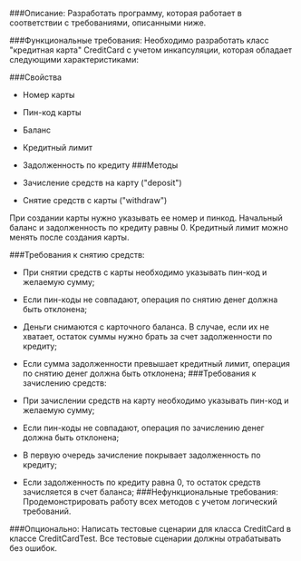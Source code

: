 ###Описание:
Разработать программу, которая работает в соответствии с требованиями, описанными ниже.

###Функциональные требования:
Необходимо разработать класс "кредитная карта" CreditCard с учетом инкапсуляции, которая обладает следующими характеристиками:

###Свойства

- Номер карты
- Пин-код карты
- Баланс
- Кредитный лимит
- Задолженность по кредиту
###Методы

- Зачисление средств на карту ("deposit")
- Снятие средств с карты ("withdraw")

При создании карты нужно указывать ее номер и пинкод. Начальный баланс и задолженность по кредиту равны 0. Кредитный лимит можно менять после создания карты.

###Требования к снятию средств:

- При снятии средств с карты необходимо указывать пин-код и желаемую сумму;
- Если пин-коды не совпадают, операция по снятию денег должна быть отклонена;
- Деньги снимаются с карточного баланса. В случае, если их не хватает, остаток суммы нужно брать за счет задолженности по кредиту;
- Если сумма задолженности превышает кредитный лимит, операция по снятию денег должна быть отклонена;
###Требования к зачислению средств:

- При зачислении средств на карту необходимо указывать пин-код и желаемую сумму;
- Если пин-коды не совпадают, операция по зачислению денег должна быть отклонена;
- В первую очередь зачисление покрывает задолженность по кредиту;
- Если задолженность по кредиту равна 0, то остаток средств зачисляется в счет баланса;
###Нефункциональные требования:
Продемонстрировать работу всех методов с учетом логический требований.

###Опционально: 
Написать тестовые сценарии для класса CreditCard в классе CreditCardTest. Все тестовые сценарии должны отрабатывать без ошибок.